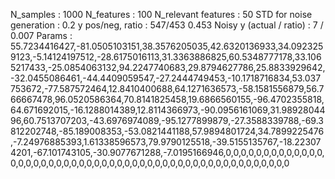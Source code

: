 N_samples                     : 1000
N_features                    : 100
N_relevant features           : 50
STD for noise generation      : 0.2
y pos/neg, ratio              : 547/453 0.453
Noisy y (actual / ratio)      : 7 / 0.007
Params                        : 55.7234416427,-81.0505103151,38.3576205035,42.6320136933,34.0923259123,-5.14124197512,-28.6175016113,31.3363886825,60.5348777178,33.1065217433,-25.0854063132,94.2247740683,29.8794627786,25.8833929642,-32.0455086461,-44.4409059547,-27.2444749453,-10.1718716834,53.037753672,-77.587572464,12.8410400688,64.1271636573,-58.1581556879,56.766667478,96.0520586364,70.8141825458,19.6866560155,-96.4702355818,64.671692015,-16.1288014389,12.8114366973,-90.0956161069,31.9892804496,60.7513707203,-43.6976974089,-95.1277899879,-27.3588339788,-69.3812202748,-85.189008353,-53.0821441188,57.9894801724,34.7899225476,-7.24976885393,1.61338596573,79.9790125518,-39.5155135767,-18.223074201,-67.101743105,-30.9077671288,-7.0195166946,0,0,0,0,0,0,0,0,0,0,0,0,0,0,0,0,0,0,0,0,0,0,0,0,0,0,0,0,0,0,0,0,0,0,0,0,0,0,0,0,0,0,0,0,0,0,0,0,0,0
